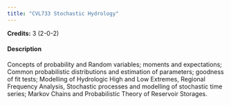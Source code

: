 ```yaml
---
title: "CVL733 Stochastic Hydrology"
---
```

**Credits:** 3 (2-0-2)

#### Description
Concepts of probability and Random variables; moments and expectations; Common probabilistic distributions and estimation of parameters; goodness of fit tests; Modelling of Hydrologic High and Low Extremes, Regional Frequency Analysis, Stochastic processes and modelling of stochastic time series; Markov Chains and Probabilistic Theory of Reservoir Storages.